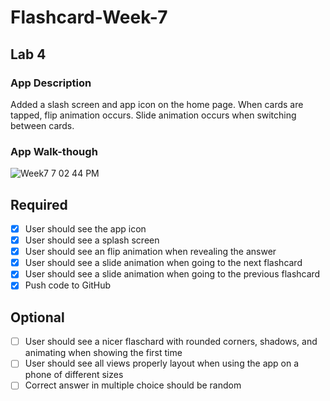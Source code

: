 # Flashcard-Week-7

## Lab 4

### App Description
Added a slash screen and app icon on the home page. When cards are tapped, flip animation occurs. Slide animation occurs when switching between cards.

### App Walk-though
![Week7 7 02 44 PM](https://user-images.githubusercontent.com/78508685/113460306-4982c480-93e6-11eb-982d-a81911be4ae8.gif)

## Required
- [x] User should see the app icon 
- [x] User should see a splash screen
- [x] User should see an flip animation when revealing the answer
- [x] User should see a slide animation when going to the next flashcard
- [x] User should see a slide animation when going to the previous flashcard
- [x] Push code to GitHub
## Optional
- [ ] User should see a nicer flaschard with rounded corners, shadows, and animating when showing the first time
- [ ] User should see all views properly layout when using the app on a phone of different sizes
- [ ] Correct answer in multiple choice should be random
